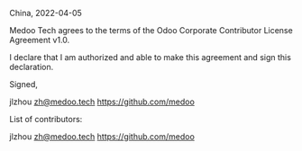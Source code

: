 China, 2022-04-05

Medoo Tech agrees to the terms of the Odoo Corporate Contributor License
Agreement v1.0.

I declare that I am authorized and able to make this agreement and sign this
declaration.

Signed,

jlzhou zh@medoo.tech https://github.com/medoo

List of contributors:

jlzhou zh@medoo.tech https://github.com/medoo
